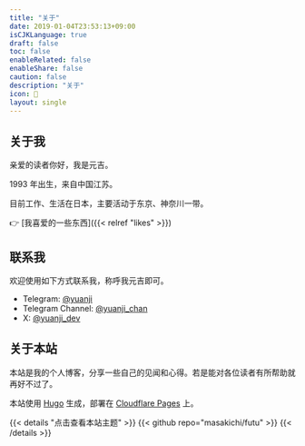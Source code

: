 ```yaml
---
title: "关于"
date: 2019-01-04T23:53:13+09:00
isCJKLanguage: true
draft: false
toc: false
enableRelated: false
enableShare: false
caution: false
description: "关于"
icon: 🙏
layout: single
---
```


## 关于我

亲爱的读者你好，我是元吉。

1993 年出生，来自中国江苏。

目前工作、生活在日本，主要活动于东京、神奈川一带。

👉 [我喜爱的一些东西]({{< relref "likes" >}})

## 联系我

欢迎使用如下方式联系我，称呼我元吉即可。

- Telegram: [@yuanji](https://t.me/yuanji)
- Telegram Channel: [@yuanji_chan](https://t.me/yuanji_chan)
- X: [@yuanji_dev](https://x.com/intent/follow?screen_name=yuanji_dev)

## 关于本站

本站是我的个人博客，分享一些自己的见闻和心得。若是能对各位读者有所帮助就再好不过了。

本站使用 [Hugo](https://gohugo.io/) 生成，部署在 [Cloudflare Pages](https://pages.cloudflare.com/) 上。

{{< details "点击查看本站主题" >}}
{{< github repo="masakichi/futu" >}}
{{< /details >}}
